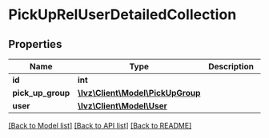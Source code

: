 # PickUpRelUserDetailedCollection

## Properties
Name | Type | Description | Notes
------------ | ------------- | ------------- | -------------
**id** | **int** |  | [optional] 
**pick_up_group** | [**\Ivz\Client\Model\PickUpGroup**](PickUpGroup.md) |  | 
**user** | [**\Ivz\Client\Model\User**](User.md) |  | 

[[Back to Model list]](../README.md#documentation-for-models) [[Back to API list]](../README.md#documentation-for-api-endpoints) [[Back to README]](../README.md)


